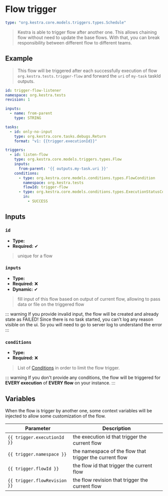 
# Flow trigger


```yaml
type: "org.kestra.core.models.triggers.types.Schedule"
```

> Kestra is able to trigger flow after another one. This allows chaining flow without need to update the base flows. 
  With that, you can break responsibility between different flow to different teams.

## Example
> This flow will be triggered after each successfully execution of flow `org.kestra.tests.trigger-flow` and forward the `uri` of `my-task` taskId outputs.
```yaml
id: trigger-flow-listener
namespace: org.kestra.tests
revision: 1

inputs:
  - name: from-parent
    type: STRING

tasks:
  - id: only-no-input
    type: org.kestra.core.tasks.debugs.Return
    format: "v1: {{trigger.executionId}}"

triggers:
  - id: listen-flow
    type: org.kestra.core.models.triggers.types.Flow
    inputs:
      from-parent: '{{ outputs.my-task.uri }}'
    conditions:
      - type: org.kestra.core.models.conditions.types.FlowCondition
        namespace: org.kestra.tests
        flowId: trigger-flow
      - type: org.kestra.core.models.conditions.types.ExecutionStatusCondition
        in:
          - SUCCESS
```

## Inputs

### `id`
* **Type:** <Badge vertical="middle" text="String" />
* **Required:** ✔

> unique for a flow 


### `inputs`
* **Type:** <Badge vertical="middle" text="Map<String, Object>" />
* **Required:** ❌
* **Dynamic:** ✔

> fill input of this flow based on output of current flow, allowing to pass data or file on the triggered flow


::: warning
If you provide invalid input, the flow will be created and already state as FAILED! Since there is no task started, you can't log any reason visible on the ui.
So you will need to go to server log to understand the error
:::

### `conditions`
* **Type:** <Badge vertical="middle" text="List<Condition>" />
* **Required:** ❌

> List of  [Conditions](../conditions) in order to limit the flow trigger. 

::: warning
If you don't provide any conditions, the flow will be triggered for **EVERY execution** of **EVERY flow** on your instance.
:::


## Variables 
When the flow is trigger by another one, some context variables will be injected to allow some customization of the flow.

| Parameter | Description |
| ---------- | ----------- |
|  <code v-pre>{{ trigger.executionId }}</code> | the execution id that trigger the current flow |
|  <code v-pre>{{ trigger.namespace }}</code> | the namespace of the flow that trigger the current flow |
|  <code v-pre>{{ trigger.flowId }}</code> | the flow id that trigger the current flow |
|  <code v-pre>{{ trigger.flowRevision }}</code> | the flow revision that trigger the current flow |
